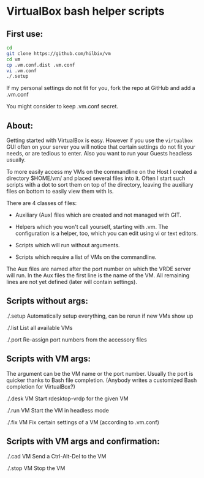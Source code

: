 VirtualBox bash helper scripts
==============================

First use:
----------

```bash
cd
git clone https://github.com/hilbix/vm
cd vm
cp .vm.conf.dist .vm.conf
vi .vm.conf
./.setup
```

If my personal settings do not fit for you,
fork the repo at GitHub and add a .vm.conf

You might consider to keep .vm.conf secret.


About:
------

Getting started with VirtualBox is easy.  However if you use the `virtualbox` GUI
often on your server you will notice that certain settings do not fit your needs,
or are tedious to enter.  Also you want to run your Guests headless usually.

To more easily access my VMs on the commandline on the Host I created a directory
 $HOME/vm/
and placed several files into it.  Often I start such scripts with a dot to sort
them on top of the directory, leaving the auxiliary files on bottom to easily
view them with ls.

There are 4 classes of files:

* Auxiliary (Aux) files which are created and not managed with GIT.

* Helpers which you won't call yourself, starting with .vm.
The configuration is a helper, too, which you can edit using vi or text editors.

* Scripts which will run without arguments.

* Scripts which require a list of VMs on the commandline.

The Aux files are named after the port number on which the VRDE server will run.
In the Aux files the first line is the name of the VM.
All remaining lines are not yet defined (later will contain settings).


Scripts without args:
---------------------

./.setup
	Automatically setup everything, can be rerun if new VMs show up

./.list
	List all available VMs

./.port
	Re-assign port numbers from the accessory files


Scripts with VM args:
---------------------

The argument can be the VM name or the port number.  Usually the port is quicker
thanks to Bash file completion. (Anybody writes a customized Bash completion
for VirtualBox?)

./.desk VM
	Start rdesktop-vrdp for the given VM

./.run VM
	Start the VM in headless mode

./.fix VM
	Fix certain settings of a VM (according to .vm.conf)


Scripts with VM args and confirmation:
--------------------------------------

./.cad VM
	Send a Ctrl-Alt-Del to the VM

./.stop VM
	Stop the VM

